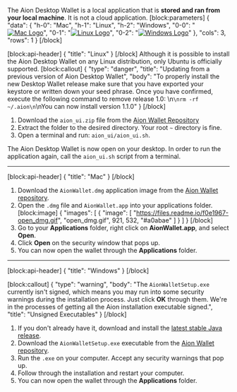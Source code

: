 The Aion Desktop Wallet is a local application that is **stored and ran from your local machine**. It is not a cloud application.
[block:parameters]
{
  "data": {
    "h-0": "Mac",
    "h-1": "Linux",
    "h-2": "Windows",
    "0-0": "[![Mac Logo](https://files.readme.io/ef347d5-if_apple-ios-system-platform-os-mac-linux_652586_1.png)](#section-mac)",
    "0-1": "[![Linux Logo](https://files.readme.io/cac69d5-if_linux-server-system-platform-os-computer-penguin_652577_1.png)](#section-linux)",
    "0-2": "[![Windows Logo](https://files.readme.io/133dd97-if_windows_1296843_1.png)](#section-windows)"
  },
  "cols": 3,
  "rows": 1
}
[/block]

[block:api-header]
{
  "title": "Linux"
}
[/block]
Although it is possible to install the Aion Desktop Wallet on any Linux distribution, only Ubuntu is officially supported.
[block:callout]
{
  "type": "danger",
  "title": "Updating from a previous version of Aion Desktop Wallet",
  "body": "To properly install the new Desktop Wallet release make sure that you have exported your keystore or written down your seed phrase. Once you have confirmed, execute the following command to remove release 1.0: \n```\nrm -rf ~/.aion\n```\nYou can now install version 1.1.0"
}
[/block]
1. Download the `aion_ui.zip` file from the [Aion Wallet Repository](https://github.com/aionnetwork/Desktop-Wallet/releases/tag/1.1.0)
2. Extract the folder to the desired directory. Your root `~` directory is fine.
3. Open a terminal and run: `aion_ui/aion_ui.sh`.

The Aion Desktop Wallet is now open on your desktop. In order to run the application again, call the `aion_ui.sh` script from a terminal.

---
[block:api-header]
{
  "title": "Mac"
}
[/block]
1. Download the `AionWallet.dmg` application image from the [Aion Wallet repository](https://github.com/aionnetwork/Desktop-Wallet/releases/download/1.1.0/AionWallet.dmg).
2. Open the `.dmg` file and `AionWallet.app` into your applications folder.
[block:image]
{
  "images": [
    {
      "image": [
        "https://files.readme.io/f0e1967-open_dmg.gif",
        "open_dmg.gif",
        921,
        532,
        "#a0abae"
      ]
    }
  ]
}
[/block]
3. Go to your **Applications** folder, right click on **AionWallet.app**, and select **Open**.
4. Click **Open** on the security window that pops up.
5. You can now open the wallet through the **Applications** folder.

---
[block:api-header]
{
  "title": "Windows"
}
[/block]

[block:callout]
{
  "type": "warning",
  "body": "The `AionWalletSetup.exe` currently isn't signed, which means you may run into some security warnings during the installation process. Just click **OK** through them. We're in the processes of getting all the Aion installation executable signed.",
  "title": "Unsigned Executables"
}
[/block]
1. If you don't already have it, download and install the [latest stable Java release](https://java.com/en/download/manual.jsp).
2. Download the `AionWalletSetup.exe` executable from the [Aion Wallet repository](https://github.com/aionnetwork/Desktop-Wallet/releases/download/1.1.0/AionWalletSetup.exe).
3. Run the `.exe` on your computer. Accept any security warnings that pop up.
4. Follow through the installation and restart your computer.
5. You can now open the wallet through the **Applications** folder.